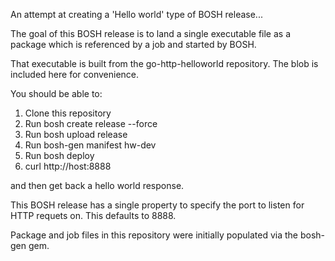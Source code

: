 An attempt at creating a 'Hello world' type of BOSH release...

The goal of this BOSH release is to land a single executable file as a package
which is referenced by a job and started by BOSH.

That executable is built from the go-http-helloworld repository. The blob is
included here for convenience.

You should be able to:

1. Clone this repository
2. Run bosh create release --force
3. Run bosh upload release
4. Run bosh-gen manifest hw-dev
5. Run bosh deploy
6. curl http://host:8888

and then get back a hello world response.

This BOSH release has a single property to specify the port to listen for HTTP
requets on. This defaults to 8888.

Package and job files in this repository were initially populated via the
bosh-gen gem.
